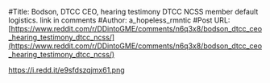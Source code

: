 #Title: Bodson, DTCC CEO, hearing testimony DTCC NCSS member default logistics. link in comments
#Author: a_hopeless_rmntic
#Post URL: [https://www.reddit.com/r/DDintoGME/comments/n6q3x8/bodson_dtcc_ceo_hearing_testimony_dtcc_ncss/](https://www.reddit.com/r/DDintoGME/comments/n6q3x8/bodson_dtcc_ceo_hearing_testimony_dtcc_ncss/)


https://i.redd.it/e9sfdszqjmx61.png